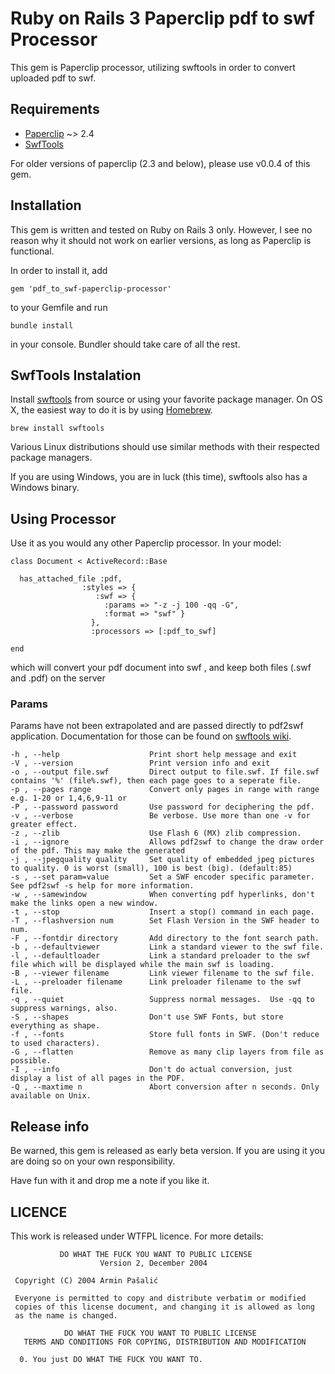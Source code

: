# Ruby on Rails 3 Paperclip pdf to swf Processor #

This gem is Paperclip processor, utilizing swftools in order to convert uploaded pdf to swf.

## Requirements ##

* [Paperclip][0] ~> 2.4
* [SwfTools][2]

For older versions of paperclip (2.3 and below), please use v0.0.4 of this gem.
## Installation ##

This gem is written and tested on Ruby on Rails 3 only. However, I see no reason why it should not work on earlier versions, as long as Paperclip is functional.

In order to install it, add

    gem 'pdf_to_swf-paperclip-processor'
    
to your Gemfile and run

    bundle install
   
in your console. Bundler should take care of all the rest.

## SwfTools Instalation ##

Install [swftools][2] from source or using your favorite package manager. On OS X, the easiest way to do it is by using [Homebrew][3].

    brew install swftools
    
Various Linux distributions should use similar methods with their respected package managers.

If you are using Windows, you are in luck (this time), swftools also has a Windows binary.

## Using Processor ##

Use it as you would any other Paperclip processor. In your model:

    class Document < ActiveRecord::Base
      
      has_attached_file :pdf,
                    :styles => {
                       :swf => { 
                         :params => "-z -j 100 -qq -G",
                         :format => "swf" }
                      },
                      :processors => [:pdf_to_swf]
      
    end

                      
which will convert your pdf document into swf , and keep both files (.swf and .pdf) on the server

### Params ###

Params have not been extrapolated and are passed directly to pdf2swf application. Documentation for those can be found on [swftools wiki][5].

    -h , --help                    Print short help message and exit
    -V , --version                 Print version info and exit
    -o , --output file.swf         Direct output to file.swf. If file.swf contains '%' (file%.swf), then each page goes to a seperate file.
    -p , --pages range             Convert only pages in range with range e.g. 1-20 or 1,4,6,9-11 or
    -P , --password password       Use password for deciphering the pdf.
    -v , --verbose                 Be verbose. Use more than one -v for greater effect.
    -z , --zlib                    Use Flash 6 (MX) zlib compression.
    -i , --ignore                  Allows pdf2swf to change the draw order of the pdf. This may make the generated
    -j , --jpegquality quality     Set quality of embedded jpeg pictures to quality. 0 is worst (small), 100 is best (big). (default:85)
    -s , --set param=value         Set a SWF encoder specific parameter. See pdf2swf -s help for more information.
    -w , --samewindow              When converting pdf hyperlinks, don't make the links open a new window. 
    -t , --stop                    Insert a stop() command in each page. 
    -T , --flashversion num        Set Flash Version in the SWF header to num.
    -F , --fontdir directory       Add directory to the font search path.
    -b , --defaultviewer           Link a standard viewer to the swf file. 
    -l , --defaultloader           Link a standard preloader to the swf file which will be displayed while the main swf is loading.
    -B , --viewer filename         Link viewer filename to the swf file. 
    -L , --preloader filename      Link preloader filename to the swf file. 
    -q , --quiet                   Suppress normal messages.  Use -qq to suppress warnings, also.
    -S , --shapes                  Don't use SWF Fonts, but store everything as shape.
    -f , --fonts                   Store full fonts in SWF. (Don't reduce to used characters).
    -G , --flatten                 Remove as many clip layers from file as possible. 
    -I , --info                    Don't do actual conversion, just display a list of all pages in the PDF.
    -Q , --maxtime n               Abort conversion after n seconds. Only available on Unix.

## Release info ##

Be warned, this gem is released as early beta version. If you are using it you are doing so on your own responsibility.

Have fun with it and drop me a note if you like it.

## LICENCE ##

This work is released under WTFPL licence. For more details:


               DO WHAT THE FUCK YOU WANT TO PUBLIC LICENSE 
                        Version 2, December 2004 

     Copyright (C) 2004 Armin Pašalić

     Everyone is permitted to copy and distribute verbatim or modified 
     copies of this license document, and changing it is allowed as long 
     as the name is changed. 

                DO WHAT THE FUCK YOU WANT TO PUBLIC LICENSE 
       TERMS AND CONDITIONS FOR COPYING, DISTRIBUTION AND MODIFICATION 

      0. You just DO WHAT THE FUCK YOU WANT TO. 



[0]: https://github.com/thoughtbot/paperclip
[2]: http://www.swftools.org/
[3]: http://mxcl.github.com/homebrew/
[4]: http://www.swftools.org/faq.html
[5]: http://wiki.swftools.org/index.php/Pdf2swf
